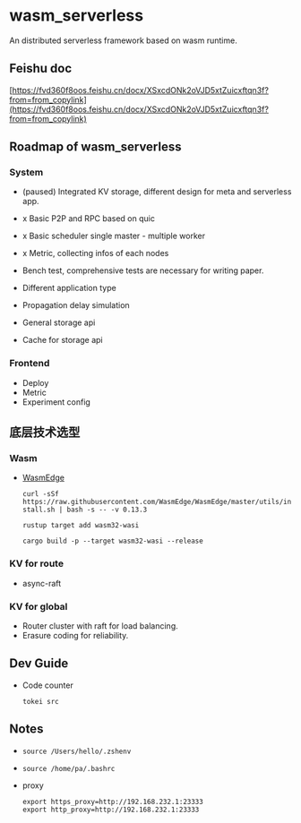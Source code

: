 # wasm_serverless
An distributed serverless framework based on wasm runtime.

## Feishu doc
[https://fvd360f8oos.feishu.cn/docx/XSxcdONk2oVJD5xtZuicxftqn3f?from=from_copylink](https://fvd360f8oos.feishu.cn/docx/XSxcdONk2oVJD5xtZuicxftqn3f?from=from_copylink)

## Roadmap of wasm_serverless
### System
- (paused) Integrated KV storage, different design for meta and serverless app.

- x Basic P2P and RPC based on quic

- x Basic scheduler single master - multiple worker

- x Metric, collecting infos of each nodes

- Bench test, comprehensive tests are necessary for writing paper.

- Different application type

- Propagation delay simulation

- General storage api

- Cache for storage api

### Frontend
- Deploy
- Metric
- Experiment config

## 底层技术选型

### Wasm
- [WasmEdge](https://wasmedge.org/)

  `curl -sSf https://raw.githubusercontent.com/WasmEdge/WasmEdge/master/utils/install.sh | bash -s -- -v 0.13.3`

  `rustup target add wasm32-wasi`

  `cargo build -p --target wasm32-wasi --release`



### KV for route
- async-raft

### KV for global
- Router cluster with raft for load balancing.
- Erasure coding for reliability.

## Dev Guide
- Code counter

  `tokei src`


## Notes
- `source /Users/hello/.zshenv`
- `source /home/pa/.bashrc`

- proxy
  ```
  export https_proxy=http://192.168.232.1:23333
  export http_proxy=http://192.168.232.1:23333
  ```